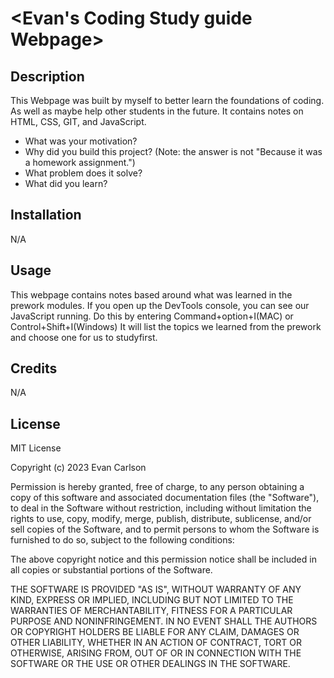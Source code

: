 # <Evan's Coding Study guide Webpage>

## Description

This Webpage was built by myself to better learn the foundations of coding. As well as maybe help other students in the future. It contains notes on HTML, CSS, GIT, and JavaScript.

- What was your motivation?
- Why did you build this project? (Note: the answer is not "Because it was a homework assignment.")
- What problem does it solve?
- What did you learn?


## Installation

N/A


## Usage

This webpage contains notes based around what was learned in the prework modules. If you open up the DevTools console, you can see our JavaScript running. Do this by entering Command+option+I(MAC) or Control+Shift+I(Windows) It will list the topics we learned from the prework and choose one for us to studyfirst. 


## Credits

N/A


## License

MIT License

Copyright (c) 2023 Evan Carlson

Permission is hereby granted, free of charge, to any person obtaining a copy
of this software and associated documentation files (the "Software"), to deal
in the Software without restriction, including without limitation the rights
to use, copy, modify, merge, publish, distribute, sublicense, and/or sell
copies of the Software, and to permit persons to whom the Software is
furnished to do so, subject to the following conditions:

The above copyright notice and this permission notice shall be included in all
copies or substantial portions of the Software.

THE SOFTWARE IS PROVIDED "AS IS", WITHOUT WARRANTY OF ANY KIND, EXPRESS OR
IMPLIED, INCLUDING BUT NOT LIMITED TO THE WARRANTIES OF MERCHANTABILITY,
FITNESS FOR A PARTICULAR PURPOSE AND NONINFRINGEMENT. IN NO EVENT SHALL THE
AUTHORS OR COPYRIGHT HOLDERS BE LIABLE FOR ANY CLAIM, DAMAGES OR OTHER
LIABILITY, WHETHER IN AN ACTION OF CONTRACT, TORT OR OTHERWISE, ARISING FROM,
OUT OF OR IN CONNECTION WITH THE SOFTWARE OR THE USE OR OTHER DEALINGS IN THE
SOFTWARE.
